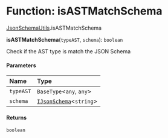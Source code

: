 # Function: isASTMatchSchema

[JsonSchemaUtils](/auto-docs/form-antd-materials/modules/JsonSchemaUtils.md).isASTMatchSchema

**isASTMatchSchema**(`typeAST`, `schema`): `boolean`

Check if the AST type is match the JSON Schema

#### Parameters

| Name | Type |
| :------ | :------ |
| `typeAST` | `BaseType`<`any`, `any`> |
| `schema` | [`IJsonSchema`](/auto-docs/form-antd-materials/interfaces/IJsonSchema.md)<`string`> | [`IJsonSchema`](/auto-docs/form-antd-materials/interfaces/IJsonSchema.md)<`string`>\[] |

#### Returns

`boolean`
